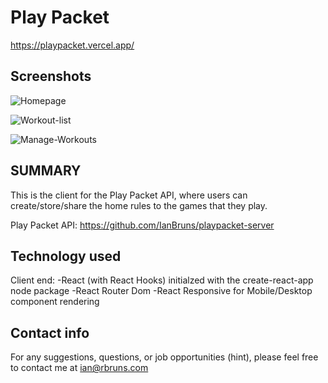 # Play Packet

https://playpacket.vercel.app/

## Screenshots

![Homepage](/src/images/home.png)

![Workout-list](/src/images/exercises.png)

![Manage-Workouts](/src/images/manage.png)

## SUMMARY

This is the client for the Play Packet API, where users can create/store/share
the home rules to the games that they play.

Play Packet API: https://github.com/IanBruns/playpacket-server

## Technology used

Client end: 
-React (with React Hooks) initialzed with the create-react-app node package
-React Router Dom
-React Responsive for Mobile/Desktop component rendering

## Contact info

For any suggestions, questions, or job opportunities (hint), please feel free to 
contact me at ian@rbruns.com